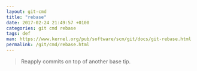 ```yaml
---
layout: git-cmd
title: "rebase"
date: 2017-02-24 21:49:57 +0100
categories: git cmd rebase
tags: def
man: https://www.kernel.org/pub/software/scm/git/docs/git-rebase.html
permalink: /git/cmd/rebase.html
---
```


> Reapply commits on top of another base tip.
